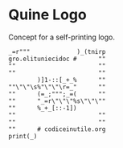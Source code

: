 # Quine Logo

Concept for a self-printing logo.

```python3
_=r"""             )_(tnirp
gro.elituniecidoc #      ""
""                       ""
""                       ""
        )]1-::[_+_%      ""
""\"\"\s%"\"\"\r=_"      ""
""      (=_;""";_=(      ""
""      "_=r\"\"\"%s\"\"\""
""      %_+_[::-1])        
""                       ""
""                       ""
""      # codiceinutile.org
print(_)
```
